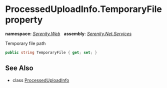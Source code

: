 # ProcessedUploadInfo.TemporaryFile property
**namespace:** *[Serenity.Web](../../README.md#serenity.web-namespace)*   **assembly**: *[Serenity.Net.Services](../../README.md)*

Temporary file path

```csharp
public string TemporaryFile { get; set; }
```

## See Also

* class [ProcessedUploadInfo](../ProcessedUploadInfo.md)